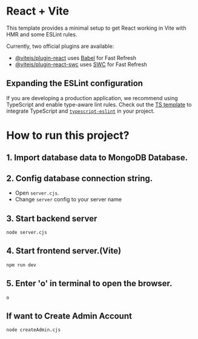 # React + Vite

This template provides a minimal setup to get React working in Vite with HMR and some ESLint rules.

Currently, two official plugins are available:

- [@vitejs/plugin-react](https://github.com/vitejs/vite-plugin-react/blob/main/packages/plugin-react/README.md) uses [Babel](https://babeljs.io/) for Fast Refresh
- [@vitejs/plugin-react-swc](https://github.com/vitejs/vite-plugin-react-swc) uses [SWC](https://swc.rs/) for Fast Refresh

## Expanding the ESLint configuration

If you are developing a production application, we recommend using TypeScript and enable type-aware lint rules. Check out the [TS template](https://github.com/vitejs/vite/tree/main/packages/create-vite/template-react-ts) to integrate TypeScript and [`typescript-eslint`](https://typescript-eslint.io) in your project.


# How to run this project?

## 1. Import database data to MongoDB Database.

## 2. Config database connection string.
- Open `server.cjs`.
- Change `server` config to your server name

## 3. Start backend server
```
node server.cjs
```
## 4. Start frontend server.(Vite)
```
npm run dev
```
## 5. Enter 'o' in terminal to open the browser.
```
o
```
## If want to Create Admin Account
```
node createAdmin.cjs
```